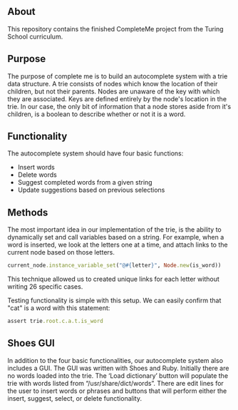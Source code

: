 ## About

This repository contains the finished CompleteMe project from the Turing School curriculum.

## Purpose

The purpose of complete me is to build an autocomplete system with a trie data structure. A trie consists of nodes which know the location of their children, but not their parents. Nodes are unaware of the key with which they are associated. Keys are defined entirely by the node's location in the trie. In our case, the only bit of information that a node stores aside from it's children, is a boolean to describe whether or not it is a word.

## Functionality

The autocomplete system should have four basic functions:
- Insert words
- Delete words
- Suggest completed words from a given string
- Update suggestions based on previous selections

## Methods

The most important idea in our implementation of the trie, is the ability to dynamically set and call variables based on a string. For example, when a word is inserted, we look at the letters one at a time, and attach links to the current node based on those letters.

```ruby
current_node.instance_variable_set("@#{letter}", Node.new(is_word))
```

This technique allowed us to created unique links for each letter without writing 26 specific cases.
</br>

Testing functionality is simple with this setup. We can easily confirm that "cat" is a word with this statement:

```ruby
assert trie.root.c.a.t.is_word
```

## Shoes GUI

In addition to the four basic functionalities, our autocomplete system also includes a GUI. The GUI was written with Shoes and Ruby. Initially there are no words loaded into the trie. The ‘Load dictionary’ button will populate the trie with words listed from “/usr/share/dict/words”. There are edit lines for the user to insert words or phrases and buttons that will perform either the insert, suggest, select, or delete functionality.
